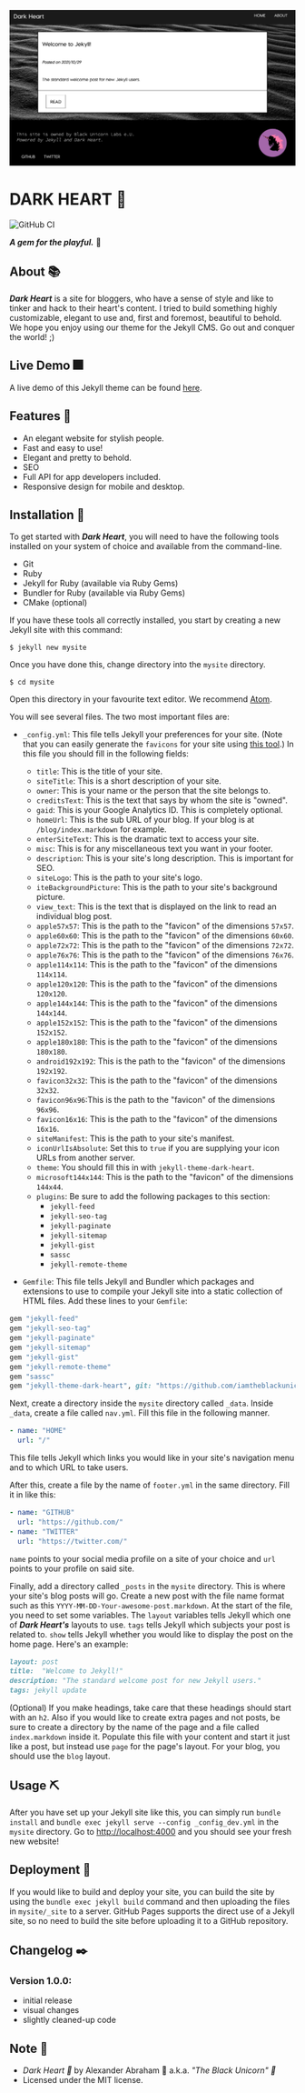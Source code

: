 <p align="center">
 <img src="assets/images/banner/banner.png"/>
</p>

# DARK HEART :black_heart:

![GitHub CI](https://github.com/iamtheblackunicorn/dark-heart/actions/workflows/jekyll.yml/badge.svg)

***A gem for the playful.*** :black_heart:

## About :books:

***Dark Heart*** is a site for bloggers, who have a sense of style and like to tinker and hack to their heart's content. I tried to build something highly customizable, elegant to use and, first and foremost, beautiful to behold. We hope you enjoy using our theme for the Jekyll CMS. Go out and conquer the world! ;)

## Live Demo :fireworks:

A live demo of this Jekyll theme can be found [here](https://blckunicorn.art/dark-heart).

## Features :test_tube:

- An elegant website for stylish people.
- Fast and easy to use!
- Elegant and pretty to behold.
- SEO
- Full API for app developers included.
- Responsive design for mobile and desktop.


## Installation :hammer:

To get started with ***Dark Heart***, you will need to have the following tools installed on your system of choice and available from the command-line.

- Git
- Ruby
- Jekyll for Ruby (available via Ruby Gems)
- Bundler for Ruby (available via Ruby Gems)
- CMake (optional)

If you have these tools all correctly installed, you start by creating a new Jekyll site with this command:

```
$ jekyll new mysite
```

Once you have done this, change directory into the `mysite` directory.

```
$ cd mysite
```

Open this directory in your favourite text editor. We recommend [Atom](https://atom.io).

You will see several files. The two most important files are:

- `_config.yml`: This file tells Jekyll your preferences for your site. (Note that you can easily generate the `favicons` for your site using [this tool](https://www.favicon-generator.org/).) In this file you should fill in the following fields:
  - `title`: This is the title of your site.
  - `siteTitle`: This is  a short description of your site.
  - `owner`: This is your name or the person that the site belongs to.
  - `creditsText`: This is the text that says by whom the site is "owned".
  - `gaid`: This is your Google Analytics ID. This is completely optional.
  - `homeUrl`: This is the sub URL of your blog. If your blog is at `/blog/index.markdown` for example.
  - `enterSiteText`: This is the dramatic text to access your site.
  - `misc`: This is for any miscellaneous text you want in your footer.
  - `description`: This is your site's long description. This is important for SEO.
  - `siteLogo`: This is the path to your site's logo.
  - `iteBackgroundPicture`: This is the path to your site's background picture.
  - `view_text`: This is the text that is displayed on the link to read an individual blog post.
  - `apple57x57`: This is the path to the "favicon" of the dimensions `57x57`.
  - `apple60x60`: This is the path to the "favicon" of the dimensions `60x60`.
  - `apple72x72`: This is the path to the "favicon" of the dimensions `72x72`.
  - `apple76x76`: This is the path to the "favicon" of the dimensions `76x76`.
  - `apple114x114`: This is the path to the "favicon" of the dimensions `114x114`.
  - `apple120x120`: This is the path to the "favicon" of the dimensions `120x120`.
  - `apple144x144`: This is the path to the "favicon" of the dimensions `144x144`.
  - `apple152x152`: This is the path to the "favicon" of the dimensions `152x152`.
  - `apple180x180`: This is the path to the "favicon" of the dimensions `180x180`.
  - `android192x192`: This is the path to the "favicon" of the dimensions `192x192`.
  - `favicon32x32`: This is the path to the "favicon" of the dimensions `32x32`.
  - `favicon96x96`:This is the path to the "favicon" of the dimensions `96x96`.
  - `favicon16x16`: This is the path to the "favicon" of the dimensions `16x16`.
  - `siteManifest`: This is the path to your site's manifest.
  - `iconUrlIsAbsolute`: Set this to `true` if you are supplying your icon URLs from another server.
  - `theme`: You should fill this in with `jekyll-theme-dark-heart`.
  - `microsoft144x144`: This is the path to the "favicon" of the dimensions `144x44`.
  - `plugins`: Be sure to add the following packages to this section:
    - `jekyll-feed`
    - `jekyll-seo-tag`
    - `jekyll-paginate`
    - `jekyll-sitemap`
    - `jekyll-gist`
    - `sassc`
    - `jekyll-remote-theme`

- `Gemfile`: This file tells Jekyll and Bundler which packages and extensions to use to compile your Jekyll site into a static collection of HTML files. Add these lines to your `Gemfile`:

```Ruby
gem "jekyll-feed"
gem "jekyll-seo-tag"
gem "jekyll-paginate"
gem "jekyll-sitemap"
gem "jekyll-gist"
gem "jekyll-remote-theme"
gem "sassc"
gem "jekyll-theme-dark-heart", git: "https://github.com/iamtheblackunicorn/dark-heart", branch: "main"
```

Next, create a directory inside the `mysite` directory called `_data`. Inside `_data`, create a file called `nav.yml`. Fill this file in the following manner.

```YAML
- name: "HOME"
  url: "/"
```

This file tells Jekyll which links you would like in your site's navigation menu and to which URL to take users.

After this, create a file by the name of `footer.yml` in the same directory. Fill it in like this:

```YAML
- name: "GITHUB"
  url: "https://github.com/"
- name: "TWITTER"
  url: "https://twitter.com/"
```

`name` points to your social media profile on a site of your choice and `url` points to your profile on said site.

Finally, add a directory called `_posts` in the `mysite` directory. This is where your site's blog posts will go. Create a new post with the file name format such as this `YYYY-MM-DD-Your-awesome-post.markdown`. At the start of the file, you need to set some variables. The `layout` variables tells Jekyll which one of ***Dark Heart's*** layouts to use. `tags` tells Jekyll which subjects your post is related to. `show` tells Jekyll whether you would like to display the post on the home page. Here's an example:

```Markdown
layout: post
title:  "Welcome to Jekyll!"
description: "The standard welcome post for new Jekyll users."
tags: jekyll update
```

(Optional) If you make headings, take care that these headings should start with an `h2`. Also if you would like to create extra pages and not posts, be sure to create a directory by the name of the page and a file called `index.markdown` inside it. Populate this file with your content and start it just like a post, but instead use `page` for the page's layout. For your blog, you should use the `blog` layout.

## Usage :pick:

After you have set up your Jekyll site like this, you can simply run `bundle install` and `bundle exec jekyll serve --config _config_dev.yml` in the `mysite` directory. Go to [http://localhost:4000](http://localhost:4000) and you should see your fresh new website!

## Deployment :flight_departure:

If you would like to build and deploy your site, you can build the site by using the `bundle exec jekyll build` command and then uploading the files in `mysite/_site` to a server. GitHub Pages supports the direct use of a Jekyll site, so no need to build the site before uploading it to a GitHub repository.

## Changelog :black_nib:

### Version 1.0.0:

- initial release
- visual changes
- slightly cleaned-up code

## Note :scroll:

- *Dark Heart :black_heart:* by Alexander Abraham :black_heart: a.k.a. *"The Black Unicorn" :unicorn:*
- Licensed under the MIT license.
